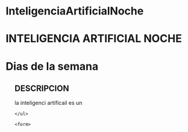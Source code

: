 # InteligenciaArtificialNoche
<!DOCTYPE html>
<html lang="en">
<head>
    <meta charset="UTF-8">
    <meta name="viewport" content="width=device-width, initial-scale=1.0">
    <title>JEFERSON</title>
</head>
<body>
    <h1>INTELIGENCIA ARTIFICIAL NOCHE</h1>
    <h1>Dias de la semana</h1> 
    <ul>
        <h2>DESCRIPCION</h2>
        <p>
            la inteligenci artificail es un 
        </p>

    </ul>
    
    <form>
    
</body>
</html>

